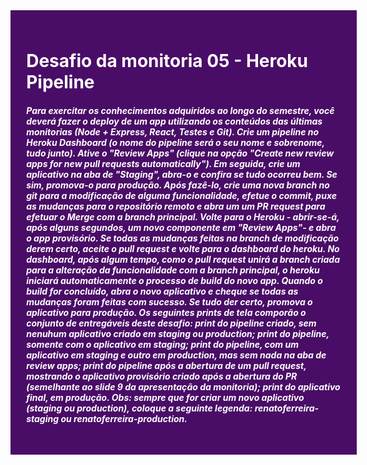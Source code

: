 <div style="width: 100%; background-color: #4A0D67; padding: 5%; color: #FFF; margin: 0;" >

<h1 style="color: #FFF">Desafio da monitoria 05 - Heroku Pipeline</h1>

<h5 style="color: #FFF">Para exercitar os conhecimentos adquiridos ao longo do semestre, você deverá fazer o deploy de um app utilizando os conteúdos das últimas monitorias (Node + Express, React, Testes e Git). Crie um pipeline no Heroku Dashboard (o nome do pipeline será o seu nome e sobrenome, tudo junto). Ative o "Review Apps" (clique na opção "Create new review apps for new pull requests automatically"). Em seguida, crie um aplicativo na aba de "Staging", abra-o e confira se tudo ocorreu bem. Se sim, promova-o para produção. Após fazê-lo, crie uma nova branch no git para a modificação de alguma funcionalidade, efetue o commit, puxe as mudanças para o repositório remoto e abra um um PR request para efetuar o Merge com a branch principal. Volte para o Heroku - abrir-se-á, após alguns segundos, um novo componente em "Review Apps"- e abra o app provisório. Se todas as mudanças feitas na branch de modificação derem certo, aceite o pull request e volte para o dashboard do heroku. No dashboard, após algum tempo, como o pull request unirá a branch criada para a alteração da funcionalidade com a branch principal, o heroku iniciará automaticamente o processo de build do novo app. Quando o build for concluído, abra o novo aplicativo e cheque se todas as mudanças foram feitas com sucesso. Se tudo der certo, promova o aplicativo para produção. Os seguintes prints de tela comporão o conjunto de entregáveis deste desafio: print do pipeline criado, sem nenuhum aplicativo criado em staging ou production; print do pipeline, somente com o aplicativo em staging; print do pipeline, com um aplicativo em staging e outro em production, mas sem nada na aba de review apps; print do pipeline após a abertura de um pull request, mostrando o aplicativo provisório criado após a abertura do PR (semelhante ao slide 9 da apresentação da monitoria); print do aplicativo final, em produção. Obs: sempre que for criar um novo aplicativo (staging ou production), coloque a seguinte legenda: renatoferreira-staging ou renatoferreira-production.</h5>

</div>
